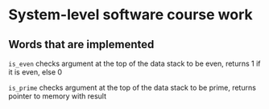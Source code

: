 # System-level software course work

## Words that are implemented
```is_even``` checks argument at the top of the data stack to be even, returns 1 if it is even, else 0

```is_prime``` checks argument at the top of the data stack to be prime, returns pointer to memory with result
